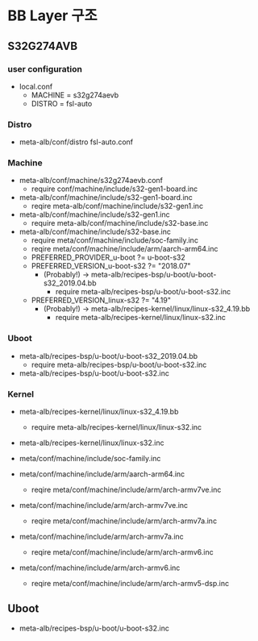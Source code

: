 # BB Layer 구조
## S32G274AVB 

### user configuration
  - local.conf
    - MACHINE = s32g274aevb 
    - DISTRO = fsl-auto

### Distro
- meta-alb/conf/distro fsl-auto.conf

### Machine
- meta-alb/conf/machine/s32g274aevb.conf
  - require conf/machine/include/s32-gen1-board.inc
- meta-alb/conf/machine/include/s32-gen1-board.inc
  - reqire meta-alb/conf/machine/include/s32-gen1.inc
- meta-alb/conf/machine/include/s32-gen1.inc
  - require meta-alb/conf/machine/include/s32-base.inc 
- meta-alb/conf/machine/include/s32-base.inc 
  - require meta/conf/machine/include/soc-family.inc 
  - reqire meta/conf/machine/include/arm/aarch-arm64.inc
  - PREFERRED_PROVIDER_u-boot ?= u-boot-s32 
  - PREFERRED_VERSION_u-boot-s32 ?= "2018.07"
    - (Probably!) -> meta-alb/recipes-bsp/u-boot/u-boot-s32_2019.04.bb
      - require meta-alb/recipes-bsp/u-boot/u-boot-s32.inc
  - PREFERRED_VERSION_linux-s32 ?= "4.19"
    - (Probably!) -> meta-alb/recipes-kernel/linux/linux-s32_4.19.bb
      - require meta-alb/recipes-kernel/linux/linux-s32.inc

### Uboot
- meta-alb/recipes-bsp/u-boot/u-boot-s32_2019.04.bb
  - require meta-alb/recipes-bsp/u-boot/u-boot-s32.inc
- meta-alb/recipes-bsp/u-boot/u-boot-s32.inc

### Kernel
- meta-alb/recipes-kernel/linux/linux-s32_4.19.bb
  - require meta-alb/recipes-kernel/linux/linux-s32.inc
- meta-alb/recipes-kernel/linux/linux-s32.inc
  

- meta/conf/machine/include/soc-family.inc 

- meta/conf/machine/include/arm/aarch-arm64.inc
  - reqire meta/conf/machine/include/arm/arch-armv7ve.inc
- meta/conf/machine/include/arm/arch-armv7ve.inc
  - reqire meta/conf/machine/include/arm/arch-armv7a.inc
- meta/conf/machine/include/arm/arch-armv7a.inc
  - reqire meta/conf/machine/include/arm/arch-armv6.inc
- meta/conf/machine/include/arm/arch-armv6.inc
  - reqire meta/conf/machine/include/arm/arch-armv5-dsp.inc
          
## Uboot        
- meta-alb/recipes-bsp/u-boot/u-boot-s32.inc

## 